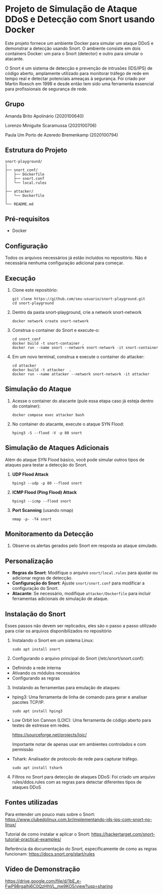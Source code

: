 # Projeto de Simulação de Ataque DDoS e Detecção com Snort usando Docker

Este projeto fornece um ambiente Docker para simular um ataque DDoS e demonstrar a detecção usando Snort. O ambiente consiste em dois containers Docker: um para o Snort (detector) e outro para simular o atacante.

O Snort é um sistema de detecção e prevenção de intrusões (IDS/IPS) de código aberto, amplamente utilizado para monitorar tráfego de rede em tempo real e detectar potenciais ameaças à segurança. Foi criado por Martin Roesch em 1998 e desde então tem sido uma ferramenta essencial para profissionais de segurança de rede.

## Grupo

Amanda Brito Apolinário (2020100640)

Lorenzo Miniguite Scaramussa (2020100706)

Paula Um Porto de Azeredo Bremenkamp (2020100794)

## Estrutura do Projeto

```
snort-playground/
│
├── snort_conf/
│   ├── Dockerfile
│   ├── snort.conf
│   └── local.rules
│
├── attacker/
│   └── Dockerfile
│
└── README.md
```

## Pré-requisitos

- Docker


## Configuração

Todos os arquivos necessários já estão incluídos no repositório. Não é necessária nenhuma configuração adicional para começar.

## Execução

1. Clone este repositório:
   ```
   git clone https://github.com/seu-usuario/snort-playground.git
   cd snort-playground
   ```

2. Dentro da pasta snort-playground, crie a network snort-network

   ```
   docker network create snort-network

   ```
3. Construa o container do Snort e execute-o: 
   ```
   cd snort_conf
   docker build -t snort-container .
   docker run --name snort --network snort-network -it snort-container
   ```

4. Em um novo terminal, construa e execute o container do attacker: 

   ```
   cd attacker
   docker build -t attacker  .
   docker run --name attacker --network snort-network -it attacker
   ```

## Simulação do Ataque

1. Acesse o container do atacante (pule essa etapa caso já esteja dentro do container):
   ```
   docker compose exec attacker bash
   ```

2. No container do atacante, execute o ataque SYN Flood:
   ```
   hping3 -S --flood -V -p 80 snort

   ```

## Simulação de Ataques Adicionais

Além do ataque SYN Flood básico, você pode simular outros tipos de ataques para testar a detecção do Snort. 

1. **UDP Flood Attack**
   ```
   hping3 --udp -p 80 --flood snort
   ```

2. **ICMP Flood (Ping Flood) Attack**
   ```
   hping3 --icmp --flood snort
   ```

3. **Port Scanning** (usando nmap)
   ```
   nmap -p- -T4 snort
   ```

## Monitoramento da Detecção

1. Observe os alertas gerados pelo Snort em resposta ao ataque simulado.


## Personalização

- **Regras do Snort**: Modifique o arquivo `snort/local.rules` para ajustar ou adicionar regras de detecção.
- **Configuração do Snort**: Ajuste `snort/snort.conf` para modificar a configuração do Snort.
- **Atacante**: Se necessário, modifique `attacker/Dockerfile` para incluir ferramentas adicionais de simulação de ataque.


## Instalação do Snort 

Esses passos não devem ser replicados, eles são o passo a passo utilizado para criar os arquivos disponibilizados no repositório

1. Instalando o Snort em um sistema Linux:
   ```   
   sudo apt install snort
   ```

2. Configurando o arquivo principal do Snort (/etc/snort/snort.conf):
* Definindo a rede interna
* Ativando os módulos necessários
* Configurando as regras

3. Instalando as ferramentas para emulação de ataques:

* hping3: Uma ferramenta de linha de comando para gerar e analisar pacotes TCP/IP.
   ```
   sudo apt install hping3
    ```

* Low Orbit Ion Cannon (LOIC): Uma ferramenta de código aberto para testes de estresse em redes. 

   https://sourceforge.net/projects/loic/

   Importante notar de apenas usar em ambientes controlados e com permissão


* Tshark: Analisador de protocolo de rede para capturar tráfego. 
   ```
   sudo apt install tshark
   ```


4. Filtros no Snort para detecção de ataques DDoS:
   Foi criado um arquivo rules/ddos.rules com as regras para detectar diferentes tipos de ataques DDoS


## Fontes utilizadas

Para entender um pouco mais sobre o Snort: https://www.clubedolinux.com.br/implementando-ids-ips-com-snort-no-linux/

Tutorial de como instalar e aplicar o Snort: https://hackertarget.com/snort-tutorial-practical-examples/

Referência da documentação do Snort, especificamente de como as regras funcionam: https://docs.snort.org/start/rules

## Vídeo de Demonstração

https://drive.google.com/file/d/1bE_e-FwP98rgalhj6C0QzHhVL_me9KO5/view?usp=sharing